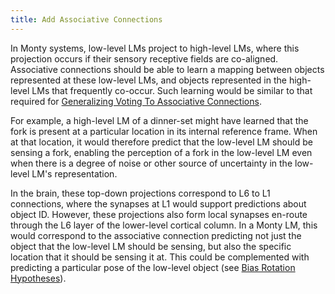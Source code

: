 ```yaml
---
title: Add Associative Connections
---
```


In Monty systems, low-level LMs project to high-level LMs, where this projection occurs if their sensory receptive fields are co-aligned. Associative connections should be able to learn a mapping between objects represented at these low-level LMs, and objects represented in the high-level LMs that frequently co-occur. Such learning would be similar to that required for [Generalizing Voting To Associative Connections](../voting-improvements/generalize-voting-to-associative-connections.md).

For example, a high-level LM of a dinner-set might have learned that the fork is present at a particular location in its internal reference frame. When at that location, it would therefore predict that the low-level LM should be sensing a fork, enabling the perception of a fork in the low-level LM even when there is a degree of noise or other source of uncertainty in the low-level LM's representation.

In the brain, these top-down projections correspond to L6 to L1 connections, where the synapses at L1 would support predictions about object ID. However, these projections also form local synapses en-route through the L6 layer of the lower-level cortical column. In a Monty LM, this would correspond to the associative connection predicting not just the object that the low-level LM should be sensing, but also the specific location that it should be sensing it at. This could be complemented with predicting a particular pose of the low-level object (see [Bias Rotation Hypotheses](../learning-module-improvements/bias-rotation-hypotheses.md)).